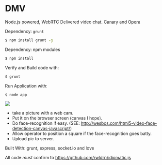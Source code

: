 # DMV

Node.js powered, WebRTC Delivered video chat. [Canary](http://tools.google.com/dlpage/chromesxs) and [Opera](http://dev.opera.com/articles/view/labs-more-fun-using-the-web-with-getusermedia-and-native-pages/)


Dependency: `grunt`

```bash
$ npm install grunt -g
```


Dependency: npm modules

```bash
$ npm install
```


Verify and Build code with:

```bash
$ grunt
```

Run Application with:

```bash
$ node app
```



<img src="http://gyazo.com/371f1171d2e19208f64adbbecb38b15d.png">


 - take a picture with a web cam.
 - Put it on the browser screen (canvas I hope).
 - Do face-recognition if easy. (SEE: http://wesbos.com/html5-video-face-detection-canvas-javascript/)
 - Allow operator to position a square if the face-recognition goes batty.
 - Upload pic to server.


Built With: grunt, express, socket.io and love

All code _must_ confirm to https://github.com/rwldrn/idiomatic.js